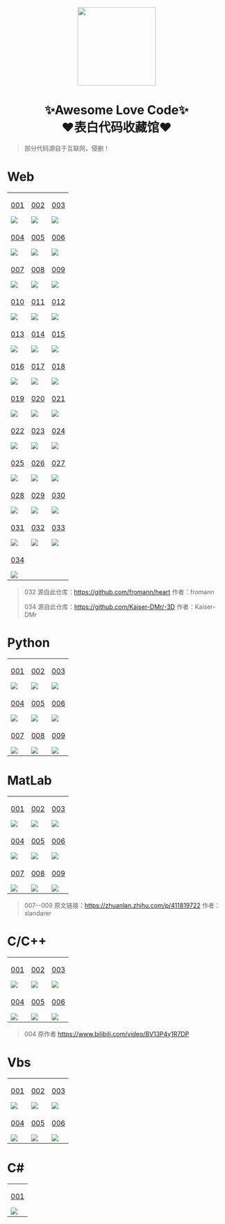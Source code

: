 <div align="center">
    <img  width=180 src="https://love.daiyong.fun/assets/logo.png"/>
    <h1>✨Awesome Love Code✨<br>❤️表白代码收藏馆❤️</h1> 
</div>

> 部分代码源自于互联网，侵删！

# Web

<table align="center">
    <!-- 第一行 -->
    <tr>
    <td valign="top">
        <a target="_blank" href="https://love.daiyong.fun/Web/001">
            <p align="center">001</p>
            <img src="https://love.daiyong.fun/assets/img/web/001.jpg"/>
        </a>
    </td>
    <td valign="top">
        <a target="_blank" href="https://love.daiyong.fun/Web/002">
            <p align="center">002</p>
            <img src="https://love.daiyong.fun/assets/img/web/002.jpg"/>
        </a>
    </td>
    <td valign="top">
        <a target="_blank" href="https://love.daiyong.fun/Web/003">
            <p align="center">003</p>
            <img src="https://love.daiyong.fun/assets/img/web/003.jpg"/>
        </a>
    </td>
    </tr>
    <!-- 第二行 -->
    <tr>
    <td valign="top">
        <a target="_blank" href="https://love.daiyong.fun/Web/004">
            <p align="center">004</p>
            <img src="https://love.daiyong.fun/assets/img/web/004.jpg"/>
        </a>
    </td>
    <td valign="top">
        <a target="_blank" href="https://love.daiyong.fun/Web/005">
            <p align="center">005</p>
            <img src="https://love.daiyong.fun/assets/img/web/005.jpg"/>
        </a>
    </td>
    <td valign="top">
        <a target="_blank" href="https://love.daiyong.fun/Web/006">
            <p align="center">006</p>
            <img src="https://love.daiyong.fun/assets/img/web/006.jpg"/>
        </a>
    </td>
    </tr>
    <!-- 第三行 -->
    <tr>
    <td valign="top">
        <a target="_blank" href="https://love.daiyong.fun/Web/007">
            <p align="center">007</p>
            <img src="https://love.daiyong.fun/assets/img/web/007.jpg"/>
        </a>
    </td>
    <td valign="top">
        <a target="_blank" href="https://love.daiyong.fun/Web/008">
            <p align="center">008</p>
            <img src="https://love.daiyong.fun/assets/img/web/008.jpg"/>
        </a>
    </td>
    <td valign="top">
        <a target="_blank" href="https://love.daiyong.fun/Web/009">
            <p align="center">009</p>
            <img src="https://love.daiyong.fun/assets/img/web/009.jpg"/>
        </a>
    </td>
    </tr>
    <!-- 第四行 -->
    <tr>
    <td valign="top">
        <a target="_blank" href="https://love.daiyong.fun/Web/010">
            <p align="center">010</p>
            <img src="https://love.daiyong.fun/assets/img/web/010.jpg"/>
        </a>
    </td>
    <td valign="top">
        <a target="_blank" href="https://love.daiyong.fun/Web/011">
            <p align="center">011</p>
            <img src="https://love.daiyong.fun/assets/img/web/011.jpg"/>
        </a>
    </td>
    <td valign="top">
        <a target="_blank" href="https://love.daiyong.fun/Web/012">
            <p align="center">012</p>
            <img src="https://love.daiyong.fun/assets/img/web/012.jpg"/>
        </a>
    </td>
    </tr>
    <!-- 第五行 -->
    <tr>
    <td valign="top">
        <a target="_blank" href="https://love.daiyong.fun/Web/013">
            <p align="center">013</p>
            <img src="https://love.daiyong.fun/assets/img/web/013.jpg"/>
        </a>
    </td>
    <td valign="top">
        <a target="_blank" href="https://love.daiyong.fun/Web/014">
            <p align="center">014</p>
            <img src="https://love.daiyong.fun/assets/img/web/014.jpg"/>
        </a>
    </td>
    <td valign="top">
        <a target="_blank" href="https://love.daiyong.fun/Web/015">
            <p align="center">015</p>
            <img src="https://love.daiyong.fun/assets/img/web/015.jpg"/>
        </a>
    </td>
    </tr>
    <!-- 第六行 -->
    <tr>
    <td valign="top">
        <a target="_blank" href="https://love.daiyong.fun/Web/016">
            <p align="center">016</p>
            <img src="https://love.daiyong.fun/assets/img/web/016.jpg"/>
        </a>
    </td>
    <td valign="top">
        <a target="_blank" href="https://love.daiyong.fun/Web/017">
            <p align="center">017</p>
            <img src="https://love.daiyong.fun/assets/img/web/017.jpg"/>
        </a>
    </td>
    <td valign="top">
        <a target="_blank" href="https://love.daiyong.fun/Web/018">
            <p align="center">018</p>
            <img src="https://love.daiyong.fun/assets/img/web/018.jpg"/>
        </a>
    </td>
    </tr>
    <!-- 第七行 -->
    <tr>
    <td valign="top">
        <a target="_blank" href="https://love.daiyong.fun/Web/019">
            <p align="center">019</p>
            <img src="https://love.daiyong.fun/assets/img/web/019.jpg"/>
        </a>
    </td>
    <td valign="top">
        <a target="_blank" href="https://love.daiyong.fun/Web/020">
            <p align="center">020</p>
            <img src="https://love.daiyong.fun/assets/img/web/020.jpg"/>
        </a>
    </td>
    <td valign="top">
        <a target="_blank" href="https://love.daiyong.fun/Web/021">
            <p align="center">021</p>
            <img src="https://love.daiyong.fun/assets/img/web/021.jpg"/>
        </a>
    </td>
    </tr>
    <!-- 第八行 -->
    <tr>
    <td valign="top">
        <a target="_blank" href="https://love.daiyong.fun/Web/022">
            <p align="center">022</p>
            <img src="https://love.daiyong.fun/assets/img/web/022.jpg"/>
        </a>
    </td>
    <td valign="top">
        <a target="_blank" href="https://love.daiyong.fun/Web/023">
            <p align="center">023</p>
            <img src="https://love.daiyong.fun/assets/img/web/023.jpg"/>
        </a>
    </td>
    <td valign="top">
        <a target="_blank" href="https://love.daiyong.fun/Web/024">
            <p align="center">024</p>
            <img src="https://love.daiyong.fun/assets/img/web/024.jpg"/>
        </a>
    </td>
    </tr>
    <!-- 第九行 -->
    <tr>
    <td valign="top">
        <a target="_blank" href="https://love.daiyong.fun/Web/025">
            <p align="center">025</p>
            <img src="https://love.daiyong.fun/assets/img/web/025.jpg"/>
        </a>
    </td>
    <td valign="top">
        <a target="_blank" href="https://love.daiyong.fun/Web/026">
            <p align="center">026</p>
            <img src="https://love.daiyong.fun/assets/img/web/026.jpg"/>
        </a>
    </td>
    <td valign="top">
        <a target="_blank" href="https://love.daiyong.fun/Web/027">
            <p align="center">027</p>
            <img src="https://love.daiyong.fun/assets/img/web/027.jpg"/>
        </a>
    </td>
    </tr>
    <!-- 第十行 -->
    <tr>
    <td valign="top">
        <a target="_blank" href="https://love.daiyong.fun/Web/028">
            <p align="center">028</p>
            <img src="https://love.daiyong.fun/assets/img/web/028.jpg"/>
        </a>
    </td>
    <td valign="top">
        <a target="_blank" href="https://love.daiyong.fun/Web/029">
            <p align="center">029</p>
            <img src="https://love.daiyong.fun/assets/img/web/029.jpg"/>
        </a>
    </td>
    <td valign="top">
        <a target="_blank" href="https://love.daiyong.fun/Web/030">
            <p align="center">030</p>
            <img src="https://love.daiyong.fun/assets/img/web/030.jpg"/>
        </a>
    </td>
    </tr>
    <!-- 第十一行 -->
    <tr>
        <td valign="top">
        <a target="_blank" href="https://love.daiyong.fun/Web/031">
            <p align="center">031</p>
            <img src="https://love.daiyong.fun/assets/img/web/031.png"/>
        </a>
    </td>
    <td valign="top">
        <a target="_blank" href="https://love.daiyong.fun/Web/032">
            <p align="center">032</p>
            <img src="https://love.daiyong.fun/assets/img/web/032.png"/>
        </a>
    </td>
    <td valign="top">
        <a target="_blank" href="https://love.daiyong.fun/Web/033">
            <p align="center">033</p>
            <img src="https://love.daiyong.fun/assets/img/web/033.png"/>
        </a>
    </td>
    </tr>
    <!-- 第十一行 -->
    <tr>
        <td valign="top">
        <a target="_blank" href="https://love.daiyong.fun/Web/034">
            <p align="center">034</p>
            <img src="https://love.daiyong.fun/assets/img/web/034.png"/>
        </a>
    </td>
    </tr>
</table>

> 032 源自此仓库：https://github.com/fromann/heart 作者：fromann
>
> 034 源自此仓库：https://github.com/Kaiser-DMr/-3D 作者：Kaiser-DMr

# Python

<table align="center">
    <!-- 第一行 -->
    <tr>
    <td valign="top">
        <a target="_blank" href="https://github.com/sun0225SUN/Awesome-Love-Code/tree/main/Python/001">
            <p align="center">001</p>
            <img src="https://love.daiyong.fun/assets/img/python/001.jpg"/>
        </a>
    </td>
    <td valign="top">
        <a target="_blank" href="https://github.com/sun0225SUN/Awesome-Love-Code/tree/main/Python/002">
            <p align="center">002</p>
            <img src="https://love.daiyong.fun/assets/img/python/002.jpg"/>
        </a>
    </td>
    <td valign="top">
        <a target="_blank" href="https://github.com/sun0225SUN/Awesome-Love-Code/tree/main/Python/003">
            <p align="center">003</p>
            <img src="https://love.daiyong.fun/assets/img/python/003.jpg"/>
        </a>
    </td>
    </tr>
    <!-- 第二行 -->
    <tr>
    <td valign="top">
        <a target="_blank" href="https://github.com/sun0225SUN/Awesome-Love-Code/tree/main/Python/004">
            <p align="center">004</p>
            <img src="https://love.daiyong.fun/assets/img/python/004.jpg"/>
        </a>
    </td>
    <td valign="top">
        <a target="_blank" href="https://github.com/sun0225SUN/Awesome-Love-Code/tree/main/Python/005">
            <p align="center">005</p>
            <img src="https://love.daiyong.fun/assets/img/python/005.jpg"/>
        </a>
    </td>
    <td valign="top">
        <a target="_blank" href="https://github.com/sun0225SUN/Awesome-Love-Code/tree/main/Python/006">
            <p align="center">006</p>
            <img src="https://love.daiyong.fun/assets/img/python/006.jpg"/>
        </a>
    </td>
    </tr>
    <!-- 第三行 -->
    <tr>
    <td valign="top">
        <a target="_blank" href="https://github.com/sun0225SUN/Awesome-Love-Code/tree/main/Python/007">
            <p align="center">007</p>
            <img src="https://love.daiyong.fun/assets/img/python/007.jpg"/>
        </a>
    </td>
    <td valign="top">
        <a target="_blank" href="https://github.com/sun0225SUN/Awesome-Love-Code/tree/main/Python/008">
            <p align="center">008</p>
            <img src="https://love.daiyong.fun/assets/img/python/008.png"/>
        </a>
    </td>
    <td valign="top">
        <a target="_blank" href="https://github.com/sun0225SUN/Awesome-Love-Code/tree/main/Python/009">
            <p align="center">009</p>
            <img src="https://love.daiyong.fun/assets/img/python/009.png"/>
        </a>
    </td>
    </tr>
</table>

# MatLab

<table align="center">
    <!-- 第一行 -->
    <tr>
    <td valign="top">
        <a target="_blank" href="https://github.com/sun0225SUN/Awesome-Love-Code/tree/main/MatLab/001">
            <p align="center">001</p>
            <img src="https://love.daiyong.fun/assets/img/matlab/001.jpg"/>
        </a>
    </td>
    <td valign="top">
        <a target="_blank" href="https://github.com/sun0225SUN/Awesome-Love-Code/tree/main/MatLab/002">
            <p align="center">002</p>
            <img src="https://love.daiyong.fun/assets/img/matlab/002.gif"/>
        </a>
    </td>
    <td valign="top">
        <a target="_blank" href="https://github.com/sun0225SUN/Awesome-Love-Code/tree/main/MatLab/003">
            <p align="center">003</p>
            <img src="https://love.daiyong.fun/assets/img/matlab/003.jpg"/>
        </a>
    </td>
    </tr>
    <!-- 第二行 -->
    <tr>
    <td valign="top">
        <a target="_blank" href="https://github.com/sun0225SUN/Awesome-Love-Code/tree/main/MatLab/004">
            <p align="center">004</p>
            <img src="https://love.daiyong.fun/assets/img/matlab/004.jpg"/>
        </a>
    </td>
    <td valign="top">
        <a target="_blank" href="https://github.com/sun0225SUN/Awesome-Love-Code/tree/main/MatLab/005">
            <p align="center">005</p>
            <img src="https://love.daiyong.fun/assets/img/matlab/005.jpg"/>
        </a>
    </td>
    <td valign="top">
        <a target="_blank" href="https://github.com/sun0225SUN/Awesome-Love-Code/tree/main/MatLab/006">
            <p align="center">006</p>
            <img src="https://love.daiyong.fun/assets/img/matlab/006.jpg"/>
        </a>
    </td>
    </tr>
    <!-- 第三行 -->
    <tr>
    <td valign="top">
        <a target="_blank" href="https://github.com/sun0225SUN/Awesome-Love-Code/tree/main/MatLab/007">
            <p align="center">007</p>
            <img src="https://love.daiyong.fun/assets/img/matlab/007.jpg"/>
        </a>
    </td>
    <td valign="top">
        <a target="_blank" href="https://github.com/sun0225SUN/Awesome-Love-Code/tree/main/MatLab/008">
            <p align="center">008</p>
            <img src="https://love.daiyong.fun/assets/img/matlab/008.jpg"/>
        </a>
    </td>
    <td valign="top">
        <a target="_blank" href="https://github.com/sun0225SUN/Awesome-Love-Code/tree/main/MatLab/009">
            <p align="center">009</p>
            <img src="https://love.daiyong.fun/assets/img/matlab/009.jpg"/>
        </a>
    </td>
    </tr>
</table>

> 007--009 原文链接：https://zhuanlan.zhihu.com/p/411819722 作者：slandarer

# C/C++

<table >
    <!-- 第一行 -->
    <tr>
    <td valign="top">
        <a target="_blank" href="https://github.com/sun0225SUN/Awesome-Love-Code/tree/main/C/001">
            <p align="center">001</p>
            <img src="https://love.daiyong.fun/assets/img/c/001.png"/>
        </a>
    </td>
    <td valign="top">
        <a target="_blank" href="https://github.com/sun0225SUN/Awesome-Love-Code/tree/main/C/002">
            <p align="center">002</p>
            <img src="https://love.daiyong.fun/assets/img/c/002.png"/>
        </a>
    </td>
    <td valign="top">
        <a target="_blank" href="https://github.com/sun0225SUN/Awesome-Love-Code/tree/main/C/003">
            <p align="center">003</p>
            <img src="https://love.daiyong.fun/assets/img/c/003.png"/>
        </a>
    </td>
    </tr>
    <!-- 第二行 -->
    <tr>
    <td valign="top">
        <a target="_blank" href="https://github.com/sun0225SUN/love">
            <p align="center">004</p>
            <img src="https://love.daiyong.fun/assets/img/c/004.png"/>
        </a>
    </td>
    <td valign="top">
        <a target="_blank" href="https://github.com/sun0225SUN/meteor">
            <p align="center">005</p>
            <img src="https://love.daiyong.fun/assets/img/c/005.png"/>
        </a>
    </td>
    <td valign="top">
        <a target="_blank" href="https://github.com/sun0225SUN/fireworks">
            <p align="center">006</p>
            <img src="https://love.daiyong.fun/assets/img/c/006.png"/>
        </a>
    </td>
    </tr>
</table>

> 004 原作者 https://www.bilibili.com/video/BV13P4y1R7DP

# Vbs

<table >
    <!-- 第一行 -->
    <tr>
    <td valign="top">
        <a target="_blank" href="https://github.com/sun0225SUN/Awesome-Love-Code/tree/main/Vbs/001">
            <p align="center">001</p>
            <img src="https://love.daiyong.fun/assets/img/vbs/001.gif"/>
        </a>
    </td>
    <td valign="top">
        <a target="_blank" href="https://github.com/sun0225SUN/Awesome-Love-Code/tree/main/Vbs/002">
            <p align="center">002</p>
            <img src="https://love.daiyong.fun/assets/img/vbs/002.gif"/>
        </a>
    </td>
    <td valign="top">
        <a target="_blank" href="https://github.com/sun0225SUN/Awesome-Love-Code/tree/main/Vbs/003">
            <p align="center">003</p>
            <img src="https://love.daiyong.fun/assets/img/vbs/003.gif"/>
        </a>
    </td>
    </tr>
    <!-- 第二行 -->
    <tr>
    <td valign="top">
        <a target="_blank" href="https://github.com/sun0225SUN/Awesome-Love-Code/tree/main/Vbs/004">
            <p align="center">004</p>
            <img src="https://love.daiyong.fun/assets/img/vbs/004.gif"/>
        </a>
    </td>
    <td valign="top">
        <a target="_blank" href="https://github.com/sun0225SUN/Awesome-Love-Code/tree/main/Vbs/005">
            <p align="center">005</p>
            <img src="https://love.daiyong.fun/assets/img/vbs/005.gif"/>
        </a>
    </td>
    <td valign="top">
        <a target="_blank" href="https://github.com/sun0225SUN/Awesome-Love-Code/tree/main/Vbs/006">
            <p align="center">006</p>
            <img src="https://love.daiyong.fun/assets/img/vbs/006.png"/>
        </a>
    </td>
    </tr>
</table>

# C#

<table align="center">
    <!-- 第一行 -->
    <tr>
    <td valign="top">
        <a target="_blank" href="https://github.com/sun0225SUN/Be-My-Girlfriend">
            <p align="center">001</p>
            <img src="https://love.daiyong.fun/assets/img/csharp/001.gif"/>
        </a>
    </td>
    </tr>
</table>
